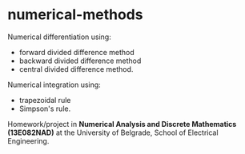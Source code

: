 # numerical-methods
Numerical differentiation using:
* forward divided difference method
* backward divided difference method
* central divided difference method.

Numerical integration using:
* trapezoidal rule
* Simpson's rule.

Homework/project in **Numerical Analysis and Discrete Mathematics (13E082NAD)** at the University of Belgrade, School of Electrical Engineering.
